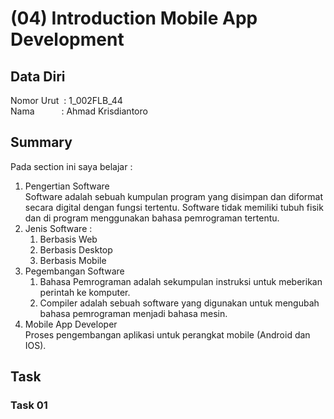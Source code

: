 # (04) Introduction Mobile App Development

## Data Diri
Nomor Urut &nbsp;: 1_002FLB_44 <br>
Nama &emsp;&emsp;&ensp;&nbsp;: Ahmad Krisdiantoro

## Summary
Pada section ini saya belajar : 
1. Pengertian Software<br>
   Software adalah sebuah kumpulan program yang disimpan dan diformat secara digital dengan fungsi tertentu. Software tidak memiliki tubuh fisik dan di program menggunakan bahasa pemrograman tertentu.
2. Jenis Software :
   1. Berbasis Web
   2. Berbasis Desktop
   3. Berbasis Mobile
3. Pegembangan Software
   1. Bahasa Pemrograman adalah sekumpulan instruksi untuk meberikan perintah ke komputer.
   2. Compiler adalah sebuah software yang digunakan untuk mengubah bahasa pemrograman menjadi bahasa mesin.
4. Mobile App Developer<br>
   Proses pengembangan aplikasi untuk perangkat mobile (Android dan IOS).

## Task 
### Task 01
